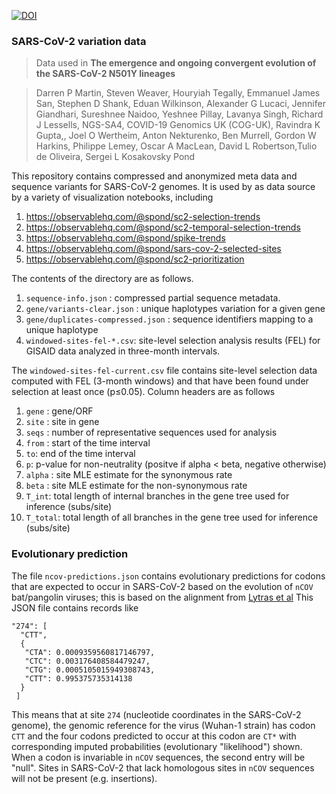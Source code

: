 [![DOI](https://zenodo.org/badge/378638985.svg)](https://zenodo.org/badge/latestdoi/378638985)
### SARS-CoV-2 variation data

> Data used in __The emergence and ongoing convergent evolution of the SARS-CoV-2 N501Y lineages__

>Darren P Martin, Steven Weaver, Houryiah Tegally, Emmanuel James San, Stephen D Shank, Eduan Wilkinson, Alexander G Lucaci, Jennifer Giandhari, Sureshnee Naidoo, Yeshnee Pillay, Lavanya Singh, Richard J Lessells,  NGS-SA4, COVID-19 Genomics UK (COG-UK), Ravindra K Gupta,, Joel O Wertheim, Anton Nekturenko, Ben Murrell,  Gordon W Harkins, Philippe Lemey, Oscar A MacLean, David L Robertson,Tulio de Oliveira, Sergei L Kosakovsky Pond

This repository contains compressed and anonymized meta data and sequence variants for SARS-CoV-2 genomes. It is used by as data source by a variety of visualization notebooks, including 

1. https://observablehq.com/@spond/sc2-selection-trends
2. https://observablehq.com/@spond/sc2-temporal-selection-trends
3. https://observablehq.com/@spond/spike-trends
4. https://observablehq.com/@spond/sars-cov-2-selected-sites
5. https://observablehq.com/@spond/sc2-prioritization

The contents of the directory are as follows.

1. `sequence-info.json` : compressed partial sequence metadata.
2. `gene/variants-clear.json` : unique haplotypes variation for a given gene
3. `gene/duplicates-compressed.json` : sequence identifiers mapping to a unique haplotype
4. `windowed-sites-fel-*.csv`: site-level selection analysis results (FEL) for GISAID data analyzed in three-month intervals.

The `windowed-sites-fel-current.csv` file contains site-level selection data computed with FEL (3-month windows) and that have been found under selection at least once (p≤0.05). Column headers are as follows

1. `gene` : gene/ORF
2. `site` : site in gene
3. `seqs` : number of representative sequences used for analysis
4. `from` : start of the time interval
5. `to`: end of the time interval
6. `p`: p-value for non-neutrality (positve if alpha < beta, negative otherwise)
7. `alpha` : site MLE estimate for the synonymous rate
8. `beta` : site MLE estimate for the non-synonymous rate
9. `T_int`: total length of internal branches in the gene tree used for inference (subs/site)
10. `T_total`: total length of all branches in the gene tree used for inference (subs/site)

### Evolutionary prediction

The file `ncov-predictions.json` contains evolutionary predictions for codons that are expected to occur in SARS-CoV-2 based on the evolution of `nCOV` bat/pangolin viruses; this is based on the alignment from [Lytras et al](https://www.biorxiv.org/content/10.1101/2021.01.22.427830v3) This JSON file contains records like 

```
"274": [
  "CTT",
  {
   "CTA": 0.0009359560817146797,
   "CTC": 0.003176408584479247,
   "CTG": 0.0005105015949308743,
   "CTT": 0.995375735314138
  }
 ]
 ```
 
 This means that at site `274` (nucleotide coordinates in the SARS-CoV-2 genome), the genomic reference for the virus (Wuhan-1 strain) has codon `CTT` and the four codons predicted to occur at this codon are `CT*` with corresponding imputed probabilities (evolutionary "likelihood") shown. When a codon is invariable in `nCOV` sequences, the second entry will be "null". Sites in SARS-CoV-2 that lack homologous sites in `nCOV` sequences will not be present (e.g. insertions). 
